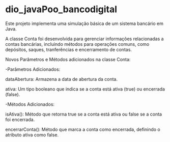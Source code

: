 # dio_javaPoo_bancodigital

Este projeto implementa uma simulação básica de um sistema bancário em Java. 

A classe Conta foi desenvolvida para gerenciar informações relacionadas a contas bancárias, incluindo métodos para operações comuns, como depósitos, saques, tranferências e encerramento de contas.

Novos Parâmetros e Métodos adicionados na classe Conta:

-Parâmetros Adicionados:

dataAbertura: Armazena a data de abertura da conta.

ativa: Um tipo booleano que indica se a conta está ativa (true) ou encerrada (false).

-Métodos Adicionados:

isAtiva(): Método que retorna true se a conta está ativa ou false se a conta foi encerrada.

encerrarConta(): Método que marca a conta como encerrada, definindo o atributo ativa como false.
